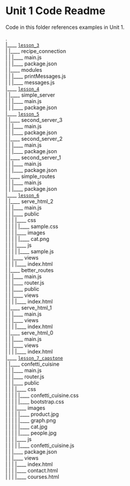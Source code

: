 # Unit 1 Code Readme

Code in this folder references examples in Unit 1.

.  
|____ [`lesson_3`](./Unit_0/lesson_3/)  
| |____ recipe_connection  
| | |____ main.js  
| | |____ package.json  
| |____ modules  
| | |____ printMessages.js  
| | |____ messages.js  
|____ [`lesson_4`](./Unit_0/lesson_4/)  
| |____ simple_server  
| | |____ main.js  
| | |____ package.json  
|____ [`lesson_5`](./Unit_0/lesson_5/)  
| |____ second_server_3  
| | |____ main.js  
| | |____ package.json  
| |____ second_server_2  
| | |____ main.js  
| | |____ package.json  
| |____ second_server_1  
| | |____ main.js  
| | |____ package.json  
| |____ simple_routes  
| | |____ main.js  
| | |____ package.json  
|____ [`lesson_6`](./Unit_0/lesson_6/)  
| |____ serve_html_2  
| | |____ main.js  
| | |____ public  
| | | |____ css  
| | | | |____ sample.css  
| | | |____ images  
| | | | |____ cat.png  
| | | |____ js  
| | | | |____ sample.js  
| | |____ views  
| | | |____ index.html  
| |____ better_routes  
| | |____ main.js  
| | |____ router.js  
| | |____ public  
| | |____ views  
| | | |____ index.html  
| |____ serve_html_1  
| | |____ main.js  
| | |____ views  
| | | |____ index.html  
| |____ serve_html_0  
| | |____ main.js  
| | |____ views  
| | | |____ index.html  
|____ [`lesson_7_capstone`](./Unit_0/lesson_7_capstone/)  
| |____ confetti_cuisine  
| | |____ main.js  
| | |____ router.js  
| | |____ public  
| | | |____ css  
| | | | |____ confetti_cuisine.css  
| | | | |____ bootstrap.css  
| | | |____ images  
| | | | |____ product.jpg  
| | | | |____ graph.png  
| | | | |____ cat.jpg  
| | | | |____ people.jpg  
| | | |____ js  
| | | | |____ confetti_cuisine.js  
| | |____ package.json  
| | |____ views  
| | | |____ index.html  
| | | |____ contact.html  
| | | |____ courses.html  
